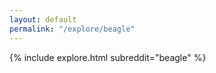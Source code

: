```yaml
---
layout: default
permalink: "/explore/beagle"
---
```


<link rel="stylesheet" type="text/css" href="/static/css/explore.css">
{% include explore.html subreddit="beagle" %}
